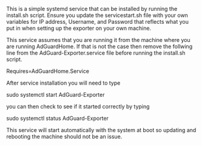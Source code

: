 This is a simple systemd service that can be installed by running the install.sh script.  Ensure you update the servicestart.sh file with your own variables
for IP address, Username, and Password that reflects what you put in when setting up the exporter on your own machine.

This service assumes that you are running it from the machine where you are running AdGuardHome.  If that is not the case then remove the follwing line
from the AdGuard-Exporter.service file before running the install.sh script.

Requires=AdGuardHome.Service

After service installation you will need to type

sudo systemctl start AdGuard-Exporter

you can then check to see if it started correctly by typing

sudo systemctl status AdGuard-Exporter

This service will start automatically with the system at boot so updating and rebooting the machine should not be an issue.
